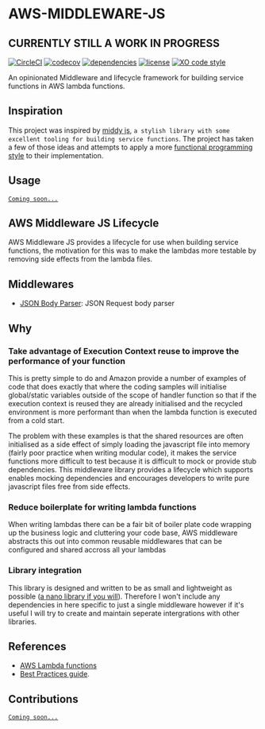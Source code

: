 
# AWS-MIDDLEWARE-JS

## CURRENTLY STILL A WORK IN PROGRESS

[![CircleCI](https://img.shields.io/circleci/project/github/ChocPanda/aws-middleware-js/master.svg?style=popout)](https://circleci.com/gh/ChocPanda/aws-middleware-js) [![codecov](https://codecov.io/gh/ChocPanda/aws-middleware-js/branch/master/graph/badge.svg)](https://codecov.io/gh/ChocPanda/aws-middleware-js) [![dependencies](https://david-dm.org/ChocPanda/aws-middleware-js.svg)](https://david-dm.org/ChocPanda/aws-middleware-js) [![license](https://img.shields.io/github/license/ChocPanda/aws-middleware-js.svg?style=popout)](https://github.com/ChocPanda/aws-middleware-js/blob/master/LICENSE) [![XO code style](https://img.shields.io/badge/code_style-XO-5ed9c7.svg)](https://github.com/xojs/xo)

An opinionated Middleware and lifecycle framework for building service functions in AWS lambda functions.

## Inspiration

This project was inspired by [middy js](https://github.com/middyjs/middy), `a stylish library with some excellent tooling for building service functions`. The project has taken a few of those ideas and attempts to apply a more [functional programming style](https://codeburst.io/functional-programming-in-javascript-e57e7e28c0e5) to their implementation.

## Usage

  [`Coming soon...`](https://github.com/ChocPanda/aws-middleware-js/issues/11)

## AWS Middleware JS Lifecycle

AWS Middleware JS provides a lifecycle for use when building service functions, the motivation for this was to make the lambdas more testable by removing side effects from the lambda files.

## Middlewares

- [JSON Body Parser](./src/middlewares/json-parser/README.md): JSON Request body parser

## Why

### Take advantage of Execution Context reuse to improve the performance of your function

  This is pretty simple to do and Amazon provide a number of examples of code that does exactly that where the coding samples will initialise global/static variables outside of the scope of handler function so that if the execution context is reused they are already initialised and the recycled environment is more performant than when the lambda function is executed from a cold start.

  The problem with these examples is that the shared resources are often initialised as a side effect of simply loading the javascript file into memory (fairly poor practice when writing modular code), it makes the service functions more difficult to test because it is difficult to mock or provide stub dependencies. This middleware library provides a lifecycle which supports enables mocking dependencies and encourages developers to write pure javascript files free from side effects.

### Reduce boilerplate for writing lambda functions

  When writing lambdas there can be a fair bit of boiler plate code wrapping up the business logic and cluttering your code base, AWS middleware abstracts this out into common reusable middlewares that can be configured and shared accross all your lambdas

### Library integration

  This library is designed and written to be as small and lightweight as possible ([a nano library if you will](https://medium.com/@kelin2025/writing-js-libraries-less-than-1tb-size-6342da0c006a)). Therefore I won't include any dependencies in here specific to just a single middleware however if it's useful I will try to create and maintain seperate intergrations with other libraries.

## References

- [AWS Lambda functions](https://aws.amazon.com/lambda/)
- [Best Practices guide](https://docs.aws.amazon.com/lambda/latest/dg/best-practices.html#function-code).

## Contributions
  
  [`Coming soon...`](https://github.com/ChocPanda/aws-middleware-js/issues/12)